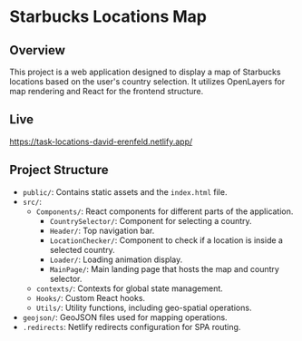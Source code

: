 # Starbucks Locations Map

## Overview

This project is a web application designed to display a map of Starbucks locations based on the user's country selection. It utilizes OpenLayers for map rendering and React for the frontend structure.

## Live

https://task-locations-david-erenfeld.netlify.app/

## Project Structure

- `public/`: Contains static assets and the `index.html` file.
- `src/`:
  - `Components/`: React components for different parts of the application.
    - `CountrySelector/`: Component for selecting a country.
    - `Header/`: Top navigation bar.
    - `LocationChecker/`: Component to check if a location is inside a selected country.
    - `Loader/`: Loading animation display.
    - `MainPage/`: Main landing page that hosts the map and country selector.
  - `contexts/`: Contexts for global state management.
  - `Hooks/`: Custom React hooks.
  - `Utils/`: Utility functions, including geo-spatial operations.
- `geojson/`: GeoJSON files used for mapping operations.
- `.redirects`: Netlify redirects configuration for SPA routing.

